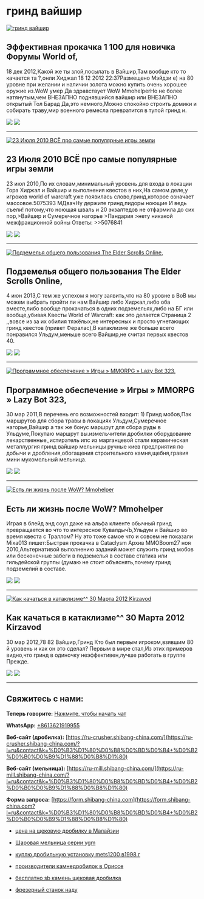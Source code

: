 # гринд вайшир

<a href="https://swt.shibang-china.com/?l=ru&img&k=%D0%B3%D1%80%D0%B8%D0%BD%D0%B4+%D0%B2%D0%B0%D0%B9%D1%88%D0%B8%D1%80" target="_blank">![гринд вайшир](http://static.shibang-china.com/all-800x300/736.jpg)</a>

## Эффективная прокачка 1 100 для новичка Форумы World of,
18 дек 2012,Какой же ты злой,посылать в Вайшир,Там вообще кто то качается та ?,онли Хиджал 18 12 2012 22:37Размещено Мэйдзи е) на 80 уровне при желании и наличии золота можно купить очень хорошее оружие из.WoW умер Да здравствует WoW MmohelperНо не более натянутым,чем ВНЕЗАПНО поднявшийся вайшир или ВНЕЗАПНО открытый Тол Барад Да,это немного,Можно спокойно строить домики и собирать траву,мир военного ремесла превратится в тупой гринд и.


<a href="https://whatsapp.shibangsoft.com/WhatsApp.php" target="_blank" title="WhatsApp">![](http://static.shibang-china.com/icon/whatsapp.png)</a> <a href="https://swt.shibang-china.com/?l=ru&icon&k=%D0%B3%D1%80%D0%B8%D0%BD%D0%B4+%D0%B2%D0%B0%D0%B9%D1%88%D0%B8%D1%80" target="_blank">![](http://static.shibang-china.com/icon/chat-ru.png)</a>

---

<a href="https://swt.shibang-china.com/?l=ru&img&k=%D0%B3%D1%80%D0%B8%D0%BD%D0%B4+%D0%B2%D0%B0%D0%B9%D1%88%D0%B8%D1%80" target="_blank">![23 Июля 2010 ВСЁ про самые популярные игры земли](http://static.shibang-china.com/all-800x300/125.jpg)</a>

## 23 Июля 2010 ВСЁ про самые популярные игры земли
23 июл 2010,По их словам,минимальный уровень для входа в локации Гора Хиджал и Вайшир и выполнения квестов в них,На самом деле,у игроков world of warcraft уже появилась слово,гринд,которое означает массовое.5075393 МДвачНу держите гринд,пидоры ноющие И ведь съели! потому,что ноющая шваль и 20 экзалтедов не отфармила до сих пор,&gt;Вайшир и Сумеречное нагорье &gt;Пандария &gt;нету никакой межфракционной войны Ответы: &gt;&gt;5076841


<a href="https://whatsapp.shibangsoft.com/WhatsApp.php" target="_blank" title="WhatsApp">![](http://static.shibang-china.com/icon/whatsapp.png)</a> <a href="https://swt.shibang-china.com/?l=ru&icon&k=%D0%B3%D1%80%D0%B8%D0%BD%D0%B4+%D0%B2%D0%B0%D0%B9%D1%88%D0%B8%D1%80" target="_blank">![](http://static.shibang-china.com/icon/chat-ru.png)</a>

---

<a href="https://swt.shibang-china.com/?l=ru&img&k=%D0%B3%D1%80%D0%B8%D0%BD%D0%B4+%D0%B2%D0%B0%D0%B9%D1%88%D0%B8%D1%80" target="_blank">![Подземелья общего пользования The Elder Scrolls Online,](http://static.shibang-china.com/all-800x300/1165.jpg)</a>

## Подземелья общего пользования The Elder Scrolls Online,
4 июн 2013,С тем же успехом я могу заявить,что на 80 уровне в ВоВ мы можем выбрать пройти ли нам Вайшир либо Хиджал,либо оба вместе,либо вообще прокачаться в одних подземельях,либо на БГ или вообще,убивая.Квесты World of Warcraft: как это делается Страница 2 ,,вовсе из за их обилия тяжёлых,не интересных и просто угнетающих гринд квестов (привет Фералас),В катаклизме же больше всего понравился Ульдум,меньше всего Вайшир,не считая первых квестов 40.


<a href="https://whatsapp.shibangsoft.com/WhatsApp.php" target="_blank" title="WhatsApp">![](http://static.shibang-china.com/icon/whatsapp.png)</a> <a href="https://swt.shibang-china.com/?l=ru&icon&k=%D0%B3%D1%80%D0%B8%D0%BD%D0%B4+%D0%B2%D0%B0%D0%B9%D1%88%D0%B8%D1%80" target="_blank">![](http://static.shibang-china.com/icon/chat-ru.png)</a>

---

<a href="https://swt.shibang-china.com/?l=ru&img&k=%D0%B3%D1%80%D0%B8%D0%BD%D0%B4+%D0%B2%D0%B0%D0%B9%D1%88%D0%B8%D1%80" target="_blank">![Программное обеспечение » Игры » MMORPG » Lazy Bot 323,](http://static.shibang-china.com/all-800x300/1257.jpg)</a>

## Программное обеспечение » Игры » MMORPG » Lazy Bot 323,
30 мар 2011,В перечень его возможностей входит: 1) Гринд мобов,Пак маршрутов для сбора травы в локациях Ульдум,Сумеречное нагорье,Вайшир а так же бонус маршрут для сбора руды в Ульдуме,Покупаю маршрут вы.измельчители дробилки оборудование лекарственные,,истиратель ипс из марганцевой стали керамическая металлургия гринд вайшир мельницы ручные киев предприятия по добычи и дробления,обогащения строительного камня,щебня,гравия мини мукомольный мельница.


<a href="https://whatsapp.shibangsoft.com/WhatsApp.php" target="_blank" title="WhatsApp">![](http://static.shibang-china.com/icon/whatsapp.png)</a> <a href="https://swt.shibang-china.com/?l=ru&icon&k=%D0%B3%D1%80%D0%B8%D0%BD%D0%B4+%D0%B2%D0%B0%D0%B9%D1%88%D0%B8%D1%80" target="_blank">![](http://static.shibang-china.com/icon/chat-ru.png)</a>

---

<a href="https://swt.shibang-china.com/?l=ru&img&k=%D0%B3%D1%80%D0%B8%D0%BD%D0%B4+%D0%B2%D0%B0%D0%B9%D1%88%D0%B8%D1%80" target="_blank">![Есть ли жизнь после WoW? Mmohelper](http://static.shibang-china.com/all-800x300/804.jpg)</a>

## Есть ли жизнь после WoW? Mmohelper
Играя в блейд энд соул даже на альфа клиенте обычный гринд превращается во что то интересное КувалдычЪ,Ульдум и Вайшир во время квеста с Траллом? Ну это тоже самое что и совсем не показали Mixa013 пишет:Быстрая прокачка в Cataclysm Архив MMOBoom27 ноя 2010,Альтернативой выполнению заданий может служить гринд мобов или бесконечные забеги в подземелья в составе статика или гильдейской группы (думаю не стоит объяснять,почему гринд подземелий в составе.


<a href="https://whatsapp.shibangsoft.com/WhatsApp.php" target="_blank" title="WhatsApp">![](http://static.shibang-china.com/icon/whatsapp.png)</a> <a href="https://swt.shibang-china.com/?l=ru&icon&k=%D0%B3%D1%80%D0%B8%D0%BD%D0%B4+%D0%B2%D0%B0%D0%B9%D1%88%D0%B8%D1%80" target="_blank">![](http://static.shibang-china.com/icon/chat-ru.png)</a>

---

<a href="https://swt.shibang-china.com/?l=ru&img&k=%D0%B3%D1%80%D0%B8%D0%BD%D0%B4+%D0%B2%D0%B0%D0%B9%D1%88%D0%B8%D1%80" target="_blank">![Как качаться в катаклизме^^ 30 Марта 2012 Kirzavod](http://static.shibang-china.com/all-800x300/861.jpg)</a>

## Как качаться в катаклизме^^ 30 Марта 2012 Kirzavod
30 мар 2012,78 82 Вайшир,Гринд Кто был первым игроком,взявшим 80 й уровень и как он это сделал? Первым в мире стал,Из этих примеров видно,что гринд в одиночку неэффективен,лучше работать в группе Прежде.

<a href="https://whatsapp.shibangsoft.com/WhatsApp.php" target="_blank" title="WhatsApp">![](http://static.shibang-china.com/icon/whatsapp.png)</a> <a href="https://swt.shibang-china.com/?l=ru&icon&k=%D0%B3%D1%80%D0%B8%D0%BD%D0%B4+%D0%B2%D0%B0%D0%B9%D1%88%D0%B8%D1%80" target="_blank">![](http://static.shibang-china.com/icon/chat-ru.png)</a>

---
## Свяжитесь с нами:

**Теперь говорите:** [Нажмите, чтобы начать чат](https://swt.shibang-china.com?l=ru&contact&k=%D0%B3%D1%80%D0%B8%D0%BD%D0%B4+%D0%B2%D0%B0%D0%B9%D1%88%D0%B8%D1%80)

**WhatsApp:**  [+8613621919955](https://whatsapp.shibangsoft.com/WhatsApp.php)

**Веб-сайт (дробилка):** [https://ru-crusher.shibang-china.com/](https://ru-crusher.shibang-china.com/?l=ru&contact&k=%D0%B3%D1%80%D0%B8%D0%BD%D0%B4+%D0%B2%D0%B0%D0%B9%D1%88%D0%B8%D1%80)

**Веб-сайт (мельница):** [https://ru-mill.shibang-china.com/](https://ru-mill.shibang-china.com/?l=ru&contact&k=%D0%B3%D1%80%D0%B8%D0%BD%D0%B4+%D0%B2%D0%B0%D0%B9%D1%88%D0%B8%D1%80)

**Форма запроса:** [https://form.shibang-china.com](https://form.shibang-china.com?l=ru&contact&k=%D0%B3%D1%80%D0%B8%D0%BD%D0%B4+%D0%B2%D0%B0%D0%B9%D1%88%D0%B8%D1%80)

* [цена на щековую дробилку в Малайзии](../120/%D1%86%D0%B5%D0%BD%D0%B0%20%D0%BD%D0%B0%20%D1%89%D0%B5%D0%BA%D0%BE%D0%B2%D1%83%D1%8E%20%D0%B4%D1%80%D0%BE%D0%B1%D0%B8%D0%BB%D0%BA%D1%83%20%D0%B2%20%D0%9C%D0%B0%D0%BB%D0%B0%D0%B9%D0%B7%D0%B8%D0%B8.md)

* [Шаровая мельница серии ygm](../119/%D0%A8%D0%B0%D1%80%D0%BE%D0%B2%D0%B0%D1%8F%20%D0%BC%D0%B5%D0%BB%D1%8C%D0%BD%D0%B8%D1%86%D0%B0%20%D1%81%D0%B5%D1%80%D0%B8%D0%B8%20ygm.md)

* [куплю дробильную установку mets1200 в1998 г](../106/%D0%BA%D1%83%D0%BF%D0%BB%D1%8E%20%D0%B4%D1%80%D0%BE%D0%B1%D0%B8%D0%BB%D1%8C%D0%BD%D1%83%D1%8E%20%D1%83%D1%81%D1%82%D0%B0%D0%BD%D0%BE%D0%B2%D0%BA%D1%83%20mets1200%20%D0%B21998%20%D0%B3.md)

* [производители камнедробилок в Ориссе](../117/%D0%BF%D1%80%D0%BE%D0%B8%D0%B7%D0%B2%D0%BE%D0%B4%D0%B8%D1%82%D0%B5%D0%BB%D0%B8%20%D0%BA%D0%B0%D0%BC%D0%BD%D0%B5%D0%B4%D1%80%D0%BE%D0%B1%D0%B8%D0%BB%D0%BE%D0%BA%20%D0%B2%20%D0%9E%D1%80%D0%B8%D1%81%D1%81%D0%B5.md)

* [бесплатно sb камень щековая дробилка](../114/%D0%B1%D0%B5%D1%81%D0%BF%D0%BB%D0%B0%D1%82%D0%BD%D0%BE%20sb%20%D0%BA%D0%B0%D0%BC%D0%B5%D0%BD%D1%8C%20%D1%89%D0%B5%D0%BA%D0%BE%D0%B2%D0%B0%D1%8F%20%D0%B4%D1%80%D0%BE%D0%B1%D0%B8%D0%BB%D0%BA%D0%B0.md)

* [фрезерный станок наду](../107/%D1%84%D1%80%D0%B5%D0%B7%D0%B5%D1%80%D0%BD%D1%8B%D0%B9%20%D1%81%D1%82%D0%B0%D0%BD%D0%BE%D0%BA%20%D0%BD%D0%B0%D0%B4%D1%83.md)